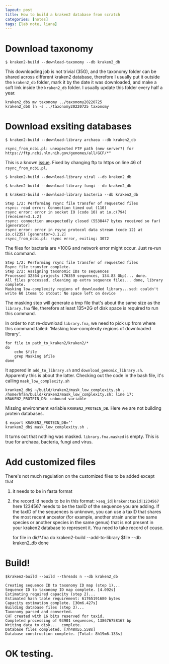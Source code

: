 ```yaml
---
layout: post
title: How to build a kraken2 database from scratch
categories: [notes]
tags: [lab note, liana]
---
```


# Download taxonomy

	$ kraken2-build --download-taxonomy --db kraken2_db
	
This downloading job is not trivial (35G), and the taxonomy folder can be shared across different kraken2 database, therefore I usually put it outside the `kraken2_db` folder, mark it by the date it was downloaded, and make a soft link inside the `kraken2_db` folder. I usually update this folder every half a year.

	kraken2_db$ mv taxonomy ../taxonomy20220725
	kraken2_db$ ln -s ../taxonomy20220725 taxonomy
	
# Download exsiting databases

	$ kraken2-build --download-library archaea --db kraken2_db

	rsync_from_ncbi.pl: unexpected FTP path (new server?) for https://ftp.ncbi.nlm.nih.gov/genomes/all/GCF/*"

This is a known [issue](https://github.com/DerrickWood/kraken2/issues/518). Fixed by changing ftp to https on line 46 of `rsync_from_ncbi.pl`.

	
	$ kraken2-build --download-library viral --db kraken2_db

	$ kraken2-build --download-library fungi --db kraken2_db

	$ kraken2-build --download-library bacteria --db kraken2_db

	Step 1/2: Performing rsync file transfer of requested files
	rsync: read error: Connection timed out (110)
	rsync error: error in socket IO (code 10) at io.c(794) [receiver=3.1.2]
	rsync: connection unexpectedly closed (5538447 bytes received so far) [generator]
	rsync error: error in rsync protocol data stream (code 12) at io.c(235) [generator=3.1.2]
	rsync_from_ncbi.pl: rsync error, exiting: 3072

The files for bacteria are >100G and network error might occur. Just re-run this command.

	Step 1/2: Performing rsync file transfer of requested files
	Rsync file transfer complete.
	Step 2/2: Assigning taxonomic IDs to sequences
	Processed 32364 projects (76359 sequences, 134.83 Gbp)... done.
	All files processed, cleaning up extra sequence files... done, library complete.
	Masking low-complexity regions of downloaded library...sed: couldn't write 60 items to stdout: No space left on device
	
The masking step will generate a tmp file that's about the same size as the `library.fna` file, therefore at least 135*2G of disk space is required to run this command.
	
In order to not re-download `library.fna`, we need to pick up from where this command failed: 'Masking low-complexity regions of downloaded library'. 

	for file in path_to_kraken2/kraken2/*
	do
		echo $file
		grep Masking $file 
	done

It appered in `add_to_library.sh` and `download_genomic_library.sh`. Apparently this is about the latter. Checking out the code in the bash file, it's calling  `mask_low_complexity.sh`

	kranken2_db$ ~/build/kraken2/mask_low_complexity.sh .
	/home/hfan/build/kraken2/mask_low_complexity.sh: line 17: KRAKEN2_PROTEIN_DB: unbound variable
	
Missing environment variable `KRAKEN2_PROTEIN_DB`. Here we are not building protein databases. 
	
	$ export KRAKEN2_PROTEIN_DB=‘’
	kranken2_db$ mask_low_complexity.sh .
	
It turns out that nothing was masked. `library.fna.masked` is empty. This is true for archaea, bacteria, fungi and virus.

# Add customized files

There's not much regulation on the customized files to be added except that 
1. it needs to be in fasta format
2. the record.id needs to be in this format: `>seq_id|kraken:taxid|1234567` here 1234567 needs to be the taxID of the sequence you are adding. If the taxID of the sequences is unknown, you can use a taxID that shares the most recent ancestor (for example, another strain under the same species or another species in the same genus) that is not present in your kraken2 database to represent it. You need to take record of couse. 

	for file in dir/*.fna
	do
		kraken2-build --add-to-library $file --db kraken2_db
	done

# Build!
	$kraken2-build --build --threads n --db kraken2_db
	
	Creating sequence ID to taxonomy ID map (step 1)...
	Sequence ID to taxonomy ID map complete. [4.092s]
	Estimating required capacity (step 2)...
	Estimated hash table requirement: 61765191680 bytes
	Capacity estimation complete. [30m6.427s]
	Building database files (step 3)...
	Taxonomy parsed and converted.
	CHT created with 16 bits reserved for taxid.
	Completed processing of 93901 sequences, 138676758167 bp
	Writing data to disk...  complete.
	Database files completed. [7h48m55.558s]
	Database construction complete. [Total: 8h19m6.133s]

# OK testing.


